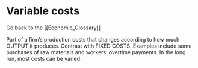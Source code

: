 # Variable costs

Go back to the [[Economic_Glossary]]


Part of a firm’s production costs that changes according to how much OUTPUT it produces. Contrast with FIXED COSTS. Examples include some purchases of raw materials and workers’ overtime payments. In the long run, most costs can be varied.

